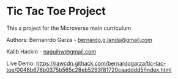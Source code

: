 # Tic Tac Toe Project

This a project for the Microverse main curriculum

Authors: Bernanrdo Garza - bernardo.g.landa@gmail.com 

Kalib Hackin - naguihw@gmail.com

Live Demo: https://rawcdn.githack.com/bernardogarza/tic-tac-toe/0046b676b0375b565c28eb5293f81720caadddd5/index.html
